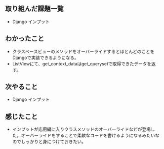 ## 取り組んだ課題一覧 
- Django インプット 
## わかったこと
- クラスベースビューのメソッドをオーバーライドするとほとんどのことをDjangoで実装できるようになる。
- ListViewにて、get_context_dataはget_querysetで取得できたデータを返す。
## 次やること  
- Django インプット 
## 感じたこと 
- インプットが応用編に入りクラスメソッドのオーバーライドなどが登場した。オーバーライドをすることで柔軟なコードを書けるようになるみたいなのでしっかりと身につけておきたい。
